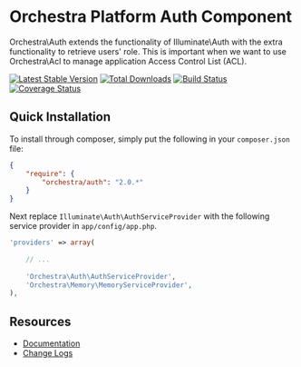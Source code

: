 Orchestra Platform Auth Component
==============

Orchestra\Auth extends the functionality of Illuminate\Auth with the extra functionality to retrieve users' role. This is important when we want to use Orchestra\Acl to manage application Access Control List (ACL).

[![Latest Stable Version](https://poser.pugx.org/orchestra/auth/v/stable.png)](https://packagist.org/packages/orchestra/auth) 
[![Total Downloads](https://poser.pugx.org/orchestra/auth/downloads.png)](https://packagist.org/packages/orchestra/auth) 
[![Build Status](https://travis-ci.org/orchestral/auth.png?branch=2.0)](https://travis-ci.org/orchestral/auth) 
[![Coverage Status](https://coveralls.io/repos/orchestral/auth/badge.png?branch=2.0)](https://coveralls.io/r/orchestral/auth?branch=2.0)

## Quick Installation

To install through composer, simply put the following in your `composer.json` file:

```json
{
	"require": {
		"orchestra/auth": "2.0.*"
	}
}
```

Next replace `Illuminate\Auth\AuthServiceProvider` with the following service provider in `app/config/app.php`.

```php
'providers' => array(
	
	// ...
	
	'Orchestra\Auth\AuthServiceProvider',
	'Orchestra\Memory\MemoryServiceProvider',
),
```

## Resources

* [Documentation](http://orchestraplatform.com/docs/2.0/components/auth)
* [Change Logs](https://github.com/orchestral/auth/wiki/Change-Logs)
